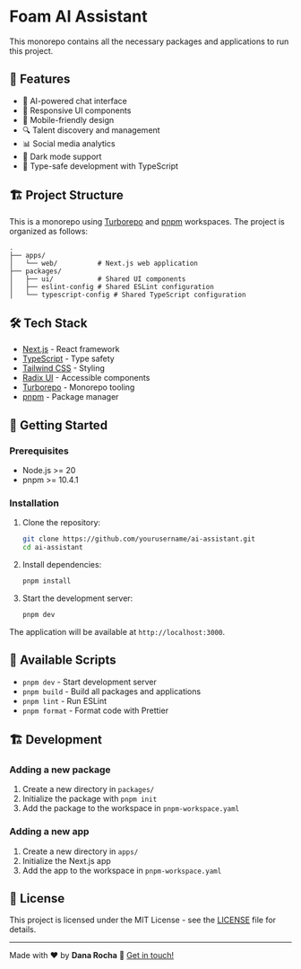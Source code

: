 # Foam AI Assistant

This monorepo contains all the necessary packages and applications to run this project.

## 🚀 Features

- 🤖 AI-powered chat interface
- 🎨 Responsive UI components
- 📱 Mobile-friendly design
- 🔍 Talent discovery and management
- 📊 Social media analytics
- 🌙 Dark mode support
- 🎯 Type-safe development with TypeScript

## 🏗️ Project Structure

This is a monorepo using [Turborepo](https://turbo.build/repo) and [pnpm](https://pnpm.io/) workspaces. The project is organized as follows:

```
.
├── apps/
│   └── web/          # Next.js web application
├── packages/
│   ├── ui/           # Shared UI components
│   ├── eslint-config # Shared ESLint configuration
│   └── typescript-config # Shared TypeScript configuration
```

## 🛠️ Tech Stack

- [Next.js](https://nextjs.org/) - React framework
- [TypeScript](https://www.typescriptlang.org/) - Type safety
- [Tailwind CSS](https://tailwindcss.com/) - Styling
- [Radix UI](https://www.radix-ui.com/) - Accessible components
- [Turborepo](https://turbo.build/repo) - Monorepo tooling
- [pnpm](https://pnpm.io/) - Package manager

## 🚀 Getting Started

### Prerequisites

- Node.js >= 20
- pnpm >= 10.4.1

### Installation

1. Clone the repository:
   ```bash
   git clone https://github.com/yourusername/ai-assistant.git
   cd ai-assistant
   ```

2. Install dependencies:
   ```bash
   pnpm install
   ```

3. Start the development server:
   ```bash
   pnpm dev
   ```

The application will be available at `http://localhost:3000`.

## 📝 Available Scripts

- `pnpm dev` - Start development server
- `pnpm build` - Build all packages and applications
- `pnpm lint` - Run ESLint
- `pnpm format` - Format code with Prettier

## 🏗️ Development

### Adding a new package

1. Create a new directory in `packages/`
2. Initialize the package with `pnpm init`
3. Add the package to the workspace in `pnpm-workspace.yaml`

### Adding a new app

1. Create a new directory in `apps/`
2. Initialize the Next.js app
3. Add the app to the workspace in `pnpm-workspace.yaml`

## 📄 License

This project is licensed under the MIT License - see the [LICENSE](LICENSE) file for details.

---

Made with ♥ by **Dana Rocha** :wave: [Get in touch!](https://www.linkedin.com/in/danarocha/)
